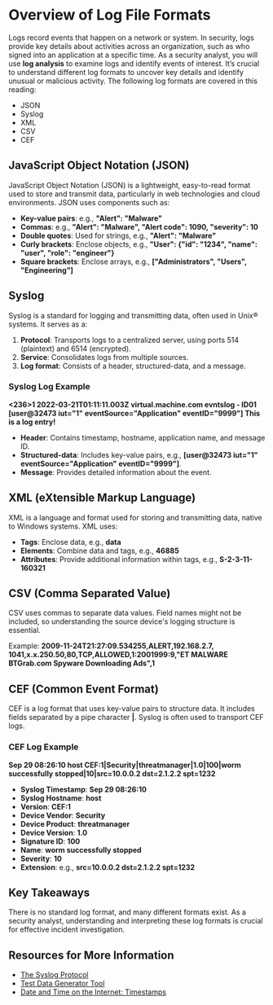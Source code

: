 # Overview of Log File Formats

Logs record events that happen on a network or system. In security, logs provide key details about activities across an organization, such as who signed into an application at a specific time. As a security analyst, you will use **log analysis** to examine logs and identify events of interest. It’s crucial to understand different log formats to uncover key details and identify unusual or malicious activity. The following log formats are covered in this reading:

- JSON
- Syslog
- XML
- CSV
- CEF

## JavaScript Object Notation (JSON)

JavaScript Object Notation (JSON) is a lightweight, easy-to-read format used to store and transmit data, particularly in web technologies and cloud environments. JSON uses components such as:

- **Key-value pairs**: e.g., **"Alert": "Malware"**
- **Commas**: e.g., **"Alert": "Malware", "Alert code": 1090, "severity": 10**
- **Double quotes**: Used for strings, e.g., **"Alert": "Malware"**
- **Curly brackets**: Enclose objects, e.g., **"User": {"id": "1234", "name": "user", "role": "engineer"}**
- **Square brackets**: Enclose arrays, e.g., **["Administrators", "Users", "Engineering"]**

## Syslog

Syslog is a standard for logging and transmitting data, often used in Unix® systems. It serves as a:

1. **Protocol**: Transports logs to a centralized server, using ports 514 (plaintext) and 6514 (encrypted).
2. **Service**: Consolidates logs from multiple sources.
3. **Log format**: Consists of a header, structured-data, and a message.

### Syslog Log Example

**<236>1 2022-03-21T01:11:11.003Z virtual.machine.com evntslog - ID01 [user@32473 iut="1" eventSource="Application" eventID="9999"] This is a log entry!**

- **Header**: Contains timestamp, hostname, application name, and message ID.
- **Structured-data**: Includes key-value pairs, e.g., **[user@32473 iut="1" eventSource="Application" eventID="9999"]**.
- **Message**: Provides detailed information about the event.

## XML (eXtensible Markup Language)

XML is a language and format used for storing and transmitting data, native to Windows systems. XML uses:

- **Tags**: Enclose data, e.g., **<tag>data</tag>**
- **Elements**: Combine data and tags, e.g., **<Event><EventID>4688</EventID><Version>5</Version></Event>**
- **Attributes**: Provide additional information within tags, e.g., **<Data Name='SubjectUserSid'>S-2-3-11-160321</Data>**

## CSV (Comma Separated Value)

CSV uses commas to separate data values. Field names might not be included, so understanding the source device's logging structure is essential.

Example: **2009-11-24T21:27:09.534255,ALERT,192.168.2.7, 1041,x.x.250.50,80,TCP,ALLOWED,1:2001999:9,"ET MALWARE BTGrab.com Spyware Downloading Ads",1**

## CEF (Common Event Format)

CEF is a log format that uses key-value pairs to structure data. It includes fields separated by a pipe character **|**. Syslog is often used to transport CEF logs.

### CEF Log Example

**Sep 29 08:26:10 host CEF:1|Security|threatmanager|1.0|100|worm successfully stopped|10|src=10.0.0.2 dst=2.1.2.2 spt=1232**

- **Syslog Timestamp**: **Sep 29 08:26:10**
- **Syslog Hostname**: **host**
- **Version**: **CEF:1**
- **Device Vendor**: **Security**
- **Device Product**: **threatmanager**
- **Device Version**: **1.0**
- **Signature ID**: **100**
- **Name**: **worm successfully stopped**
- **Severity**: **10**
- **Extension**: e.g., **src=10.0.0.2 dst=2.1.2.2 spt=1232**

## Key Takeaways

There is no standard log format, and many different formats exist. As a security analyst, understanding and interpreting these log formats is crucial for effective incident investigation.

## Resources for More Information

- [The Syslog Protocol](https://www.rfc-editor.org/rfc/rfc5424)
- [Test Data Generator Tool](https://generatedata.com/)
- [Date and Time on the Internet: Timestamps](https://www.rfc-editor.org/rfc/rfc3339)
